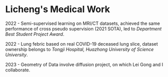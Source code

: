 # Licheng's Medical Work
2022 - Semi-supervised learning on MRI/CT datasets, achieved the same performance of cross pseudo supervision (2021 SOTA), led to _Department Best Student Project Award_.   

2022 - Lung febric based on real COVID-19 deceased lung slice, dataset ownership belongs to _Tongji Hospital, Huazhong University of Science University_.   

2023 - Geometry of Data involve diffusion project, on which Lei Gong and I collaborate. 


